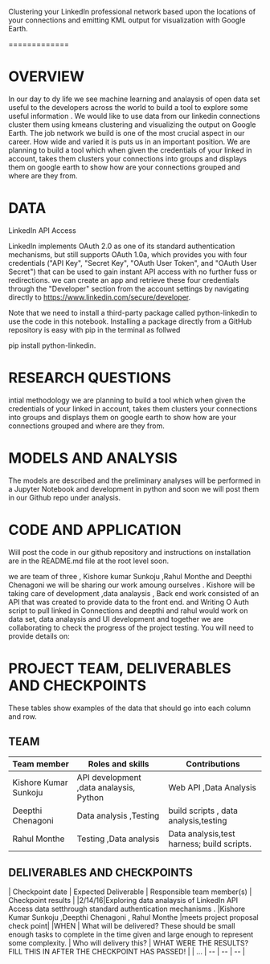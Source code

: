 Clustering your LinkedIn professional network based upon the locations of your connections and emitting KML output for visualization with Google Earth.

=============

# OVERVIEW
In our day to dy life we see machine learning and analaysis of open data set useful to the developers across the world to build a tool to explore some useful information . We would like to use data from our linkedin connections cluster them using kmeans clustering and visualizing the output on Google Earth. The job network we build is one of the most crucial aspect in our career. How wide and varied it is puts us in an important position. We are planning to build a tool which when given the credentials of your linked in account, takes them clusters your connections into groups and displays them on google earth to show how are your connections grouped and where are they from.

# DATA

LinkedIn API Access

LinkedIn implements OAuth 2.0 as one of its standard authentication mechanisms, but still supports OAuth 1.0a, which provides you with four credentials ("API Key", "Secret Key", "OAuth User Token", and "OAuth User Secret") that can be used to gain instant API access with no further fuss or redirections. we can create an app and retrieve these four credentials through the "Developer" section from the account settings by navigating directly to https://www.linkedin.com/secure/developer.


Note that we need to install a third-party package called python-linkedin to use the code in this notebook. Installing a package directly from a GitHub repository is easy with pip in the terminal as follwed 


pip install python-linkedin.


# RESEARCH QUESTIONS
intial methodology
we are planning to build a tool which when given the credentials of your linked in account, takes them clusters your connections into groups and displays them on google earth to show how are your connections grouped and where are they from.


# MODELS AND ANALYSIS

The models are described and the preliminary analyses will be performed in a Jupyter Notebook and development in python and soon we will post them in our Github repo under analysis.



# CODE AND APPLICATION
 
Will post the code in our github repository and instructions on installation are in the README.md file at the root level soon.



we are team of three , Kishore kumar Sunkoju ,Rahul Monthe and Deepthi Chenagoni we will be sharing our work amoung ourselves .
Kishore will be taking care of development ,data analaysis ,  Back end work consisted of an API that was created to provide data to the front end. and Writing O Auth script to pull linked in Connections and deepthi and rahul would work on data set, data analaysis and UI development and together we are collaborating to check the progress of the project testing.
You will need to provide details on:



# PROJECT TEAM, DELIVERABLES AND CHECKPOINTS
These tables show  examples of the data that should go into each column and row.


## TEAM

| Team member | Roles and skills | Contributions |
|-------------|-------------------------|---------------------------------------------|
| Kishore Kumar Sunkoju | API development ,data analaysis, Python|  Web API ,Data Analysis  |
| Deepthi Chenagoni | Data analysis ,Testing | build scripts , data analysis,testing |
| Rahul Monthe | Testing ,Data analysis  |  Data analysis,test harness; build scripts.|

## DELIVERABLES AND CHECKPOINTS



| Checkpoint date | Expected Deliverable                                                          | Responsible team member(s) | Checkpoint results                                                                                                                  |
|2/14/16|Exploring data analaysis of  LinkedIn API Access data setthrough standard authentication mechanisms . |Kishore Kumar Sunkoju ,Deepthi Chenagoni , Rahul Monthe |meets project proposal check point|
|WHEN |  What will be delivered?  These should be small enough tasks to complete in the time given and large enough to represent some complexity. | Who will delivery this?    | WHAT WERE THE RESULTS?  FILL THIS IN AFTER THE CHECKPOINT HAS PASSED! |
|     ...          | -- | --                    |  -- |

